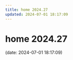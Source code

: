 ```yaml
---
title: home 2024.27
updated: 2024-07-01 18:17:09
---
```


# home 2024.27

(date: 2024-07-01 18:17:09)

